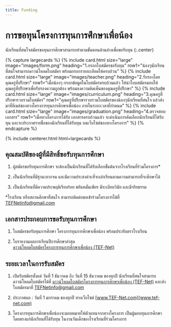 ```yaml
---
title: Funding
---
```


# การขอทุนโครงการทุนการศึกษาเพื่อน้อง
นักเรียนที่สนใจสมัครขอทุนการศึกษาสามารถทำตามขั้นตอนด้านล่างเพื่อขอรับทุน
{:.center}

{% capture largecards %}
{%
  include card.html
  size="large"
  image="images/form.png"
  heading="1.กรอกใบสมัครขอรับทุน"
  row1="น้องๆนักเรียนที่สนใจสามารถดาวน์โหลดใบสมัคร พร้อมกรอกรายละเอียดให้ครบถ้วน"
%}
{%
  include card.html
  size="large"
  image="images/teacher.png"
  heading="2.รับรองโดยคุณครูที่ปรึกษา"
  row1="เมื่อน้องๆ กรอกข้อมูลในใบสมัครครบถ้วนแล้ว ให้นำใบบสมัครมอบให้คุณครูที่ปรึกษาเพื่อรับรองความถูกต้อง พร้อมลงความคิดเห็นของคุณครูที่ปรึกษา"
%}
{%
  include card.html
  size="large"
  image="images/curriculum.png"
  heading="3.คุณครูที่ปรึกษารวบรวมใบสมัคร"
  row1="คุณครูที่ปรึกษารวบรวมใบสมัครของน้องๆนักเรียนที่สนใจ แล้วส่งมาที่อีเมล์ของทางโครงการทุนการศึกษาเพื่อน้อง ภายในระยะเวลาที่กำหนด"
%}
{%
  include card.html
  size="large"
  image="images/graduation.png"
  heading="4.ตรวจสอบเอกสาร"
  row1="เมื่อทางโครงการได้รับ เอกสารครบถ้วนแล้ว จะดำเนินการคัดเลือกนักเรียนที่ได้รับทุน และจะประกาศรายชื่อของนักเรียนที่ได้รับทุน บนเว็บไซต์ของทางโครงการ"
%}
{% endcapture %}

{% include centerer.html html=largecards %}

## คุณสมบัติของผู้ที่มีสิทธิ์ขอรับทุนการศึกษา
1. ผู้สมัครขอรับทุนการศึกษา จะต้องเป็นนักเรียนที่ได้รับเลือกขั้นต้นจากโรงเรียนที่ร่วมโครงการ*
2. เป็นนักเรียนที่มีฐานะยากจน และมีความประสงค์จะที่จะเล่าเรียนตามความสามารถที่จะศึกษาได้

3. เป็นนักเรียนที่มีความประพฤติเรียบร้อย ขยันหมั่นเพียร มีระเบียบวินัย และมีจริยธรรม <br>

*โรงเรียน หรือสถานศึกษาที่สนใจ สามารถติดต่อขอเข้าร่วมโครงการได้ที่ [TEFNetinfo@gmail.com]((mailto:TEFNetinfo@gmail.com))

## เอกสารประกอบการขอรับทุนการศึกษา
1. ใบสมัครขอรับทุนการศึกษา โครงการทุนการศึกษาเพื่อน้อง พร้อมประทับตราโรงเรียน

2. ใบรายงานผลการเรียนปีการศึกษาล่าสุด <br>
[ดาวน์โหลดใบสมัครโครงการทุนการศึกษาเพื่อน้อง (TEF-Net)](https://drive.google.com/uc?export=download&id=1wz2ICqefxL272OplVg5-ox4H8sDiV_WM)


## ระยะเวลาในการรับสมัคร
1. เปิดรับสมัครตั้งแต่ วันที่ 1 ธันวาคม ถึง วันที่ 15 ธันวาคม ของทุกปี นักเรียนที่สนใจสามารถดาวน์โหลดใบสมัครได้ที่ [ดาวน์โหลดใบสมัครโครงการทุนการศึกษาเพื่อน้อง (TEF-Net)](https://drive.google.com/uc?export=download&id=1wz2ICqefxL272OplVg5-ox4H8sDiV_WM) และส่งใบสมัครมาที่ [TEFNetinfo@gmail.com](mailto:TEFNetinfo@gmail.com)

2. ประกาศผล : วันที่ 1 มกราคม ของทุกปี ทางเว็บไซต์ [www.TEF-Net.com](www.tef-net.com)

3. โครงการทุนการศึกษาเพื่อน้องจะมอบหมายให้ตัวแทนจากทางโครงการ เป็นผู้มอบทุนการศึกษาโดยตรงแก่นักเรียนที่ได้รับทุน ในงานวันเด็กของโรงเรียนที่ร่วมโครงการ
